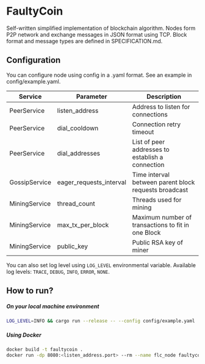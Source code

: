 # FaultyCoin

Self-written simplified implementation of blockchain algorithm. Nodes form P2P network and exchange messages in JSON format using TCP.
Block format and message types are defined in SPECIFICATION.md. 

## Configuration
You can configure node using config in a .yaml format. See an example in config/example.yaml.

Service | Parameter | Description |
--- | --- | --- | 
PeerService | listen_address | Address to listen for connections |
PeerService | dial_cooldown | Connection retry timeout | 
PeerService | dial_addresses | List of peer addresses to establish a connection | 
GossipService | eager_requests_interval | Time interval between parent block requests broadcast |
MiningService | thread_count | Threads used for mining | 
MiningService | max_tx_per_block | Maximum number of transactions to fit in one Block | 
MiningService | public_key | Public RSA key of miner | 

You can also set log level using `LOG_LEVEL` environmental variable. Available log levels: `TRACE`, `DEBUG`, `INFO`, `ERROR`, `NONE`.
## How to run?


##### On your local machine environment
```bash
LOG_LEVEL=INFO && cargo run --release -- --config config/example.yaml
```

##### Using Docker
```bash
docker build -t faultycoin .
docker run -dp 8080:<listen_address.port> --rm --name flc_node faultycoin
```
